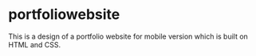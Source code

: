 # portfoliowebsite
This is a design of a portfolio website for mobile version which is built on HTML and CSS. 
